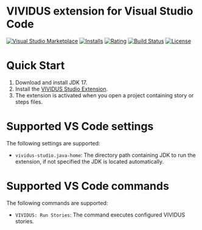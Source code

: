 VIVIDUS extension for Visual Studio Code
==========================

[![Visual Studio Marketplace](https://img.shields.io/visual-studio-marketplace/v/vividus.vividus-studio?label=VS%20Marketplace&logo=visual-studio-code)](https://marketplace.visualstudio.com/items?itemName=vividus.vividus-studio)
[![Installs](https://img.shields.io/visual-studio-marketplace/i/vividus.vividus-studio?logo=visual-studio-code)](https://marketplace.visualstudio.com/items?itemName=vividus.vividus-studio)
[![Rating](https://img.shields.io/visual-studio-marketplace/r/vividus.vividus-studio?logo=visual-studio-code)](https://marketplace.visualstudio.com/items?itemName=vividus.vividus-studio)
[![Build Status](https://img.shields.io/github/actions/workflow/status/vividus-framework/vividus-studio/build.yml?branch=master&logo=github)](https://github.com/vividus-framework/vividus-studio/actions?query=workflow:build)
[![License](https://img.shields.io/github/license/vividus-framework/vividus-studio?logo=eclipse)](https://github.com/vividus-framework/vividus-studio/blob/master/LICENSE)

Quick Start
============

1. Download and install JDK 17.
2. Install the [VIVIDUS Studio Extension](https://marketplace.visualstudio.com/items?itemName=vividus.vividus-studio).
3. The extension is activated when you open a project containing story or steps files.

Supported VS Code settings
==========================
The following settings are supported:

* `vividus-studio.java-home`: The directory path containing JDK to run the extension, if not specified the JDK is located automatically.

Supported VS Code commands
==========================
The following commands are supported:

* `VIVIDUS: Run Stories`: The command executes configured VIVIDUS stories.
